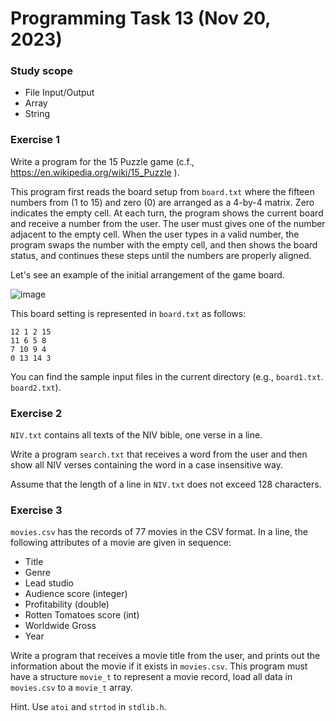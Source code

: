 # Programming Task 13 (Nov 20, 2023)

### Study scope
* File Input/Output
* Array
* String


### Exercise 1

Write a program for the 15 Puzzle game (c.f., https://en.wikipedia.org/wiki/15_Puzzle ).

This program first reads the board setup from ``board.txt`` where the fifteen numbers 
from (1 to 15) and zero (0) are arranged as a 4-by-4 matrix. Zero indicates the empty cell.
At each turn, the program shows the current board and receive a number from the user.
The user must gives one of the number adjacent to the empty cell. 
When the user types in a valid number, the program swaps the number with the empty cell,
and then shows the board status, and continues these steps until the numbers are properly
aligned.

Let's see an example of the initial arrangement of the game board.

![image](https://upload.wikimedia.org/wikipedia/commons/thumb/f/ff/15-puzzle_magical.svg/440px-15-puzzle_magical.svg.png)

This board setting is represented in ``board.txt`` as follows:

```
12 1 2 15
11 6 5 8
7 10 9 4
0 13 14 3
```

You can find the sample input files in the current directory (e.g., ``board1.txt``. ``board2.txt``).


### Exercise 2

``NIV.txt`` contains all texts of the NIV bible, one verse in a line.

Write a program ``search.txt`` that receives a word from the user and then
show all NIV verses containing the word in a case insensitive way.

Assume that the length of a line in ``NIV.txt`` does not exceed 128 characters.

### Exercise 3

``movies.csv`` has the records of 77 movies in the CSV format.
In a line, the following attributes of a movie are given in sequence:
* Title
* Genre
* Lead studio
* Audience score (integer)
* Profitability (double)
* Rotten Tomatoes score (int)
* Worldwide Gross
* Year

Write a program that receives a movie title from the user, and prints out the information about the movie if it exists in ``movies.csv``. This program must have a structure ``movie_t`` to represent a movie record, load all data in ``movies.csv`` to a ``movie_t`` array.

Hint. Use ``atoi`` and ``strtod`` in ``stdlib.h``. 
